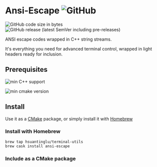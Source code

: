 # Ansi-Escape  ![GitHub](https://img.shields.io/github/license/hsuantinglu/ansi-escape)
![GitHub code size in bytes](https://img.shields.io/github/languages/code-size/HsuanTingLu/ansi-escape) ![GitHub release (latest SemVer including pre-releases)](https://img.shields.io/github/v/release/HsuanTingLu/ansi-escape?include_prereleases)

ANSI escape codes wrapped in C++ string streams.

It's everything you need for advanced terminal control, wrapped in light headers ready for inclusion.

## Prerequisites
![min C++ support](https://img.shields.io/badge/C%2B%2B-11%20or%20higher-blue?style=flat&logo=C%2B%2B)

![min cmake version](https://img.shields.io/badge/CMake-3.2%20or%20higher-blue?style=flat&logo=CMake)

## Install

Use it as a [CMake](https://cmake.org) package, or simply install it with [Homebrew](https://brew.sh)

### Install with Homebrew

```Shell
brew tap hsuantinglu/terminal-utils
brew cask install ansi-escape
```

### Include as a CMake package
